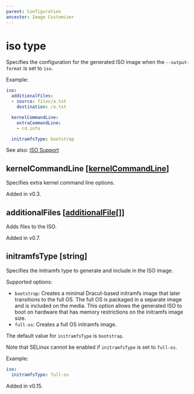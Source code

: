 ```yaml
---
parent: Configuration
ancestor: Image Customizer
---
```


# iso type

Specifies the configuration for the generated ISO image when the `--output-format`
is set to `iso`.

Example:

```yaml
iso:
  additionalFiles:
  - source: files/a.txt
    destination: /a.txt

  kernelCommandLine:
    extraCommandLine:
    - rd.info

  initramfsType: bootstrap
```

See also: [ISO Support](../../concepts/iso.md)

## kernelCommandLine [[kernelCommandLine](./kernelcommandline.md)]

Specifies extra kernel command line options.

Added in v0.3.

## additionalFiles [[additionalFile](./additionalfile.md)[]]

Adds files to the ISO.

Added in v0.7.

## initramfsType [string]

Specifies the initramfs type to generate and include in the ISO image.

Supported options:

- `bootstrap`: Creates a minimal Dracut-based initramfs image that later
  transitions to the full OS. The full OS is packaged in a separate image
  and is included on the media. This option allows the generated ISO to boot
  on hardware that has memory restrictions on the initramfs image size.
- `full-os`: Creates a full OS initramfs image.

The default value for `initramfsType` is `bootstrap`.

Note that SELinux cannot be enabled if `initramfsType` is set to `full-os`.

Example:

```yaml
iso:
  initramfsType: full-os
```

Added in v0.15.
